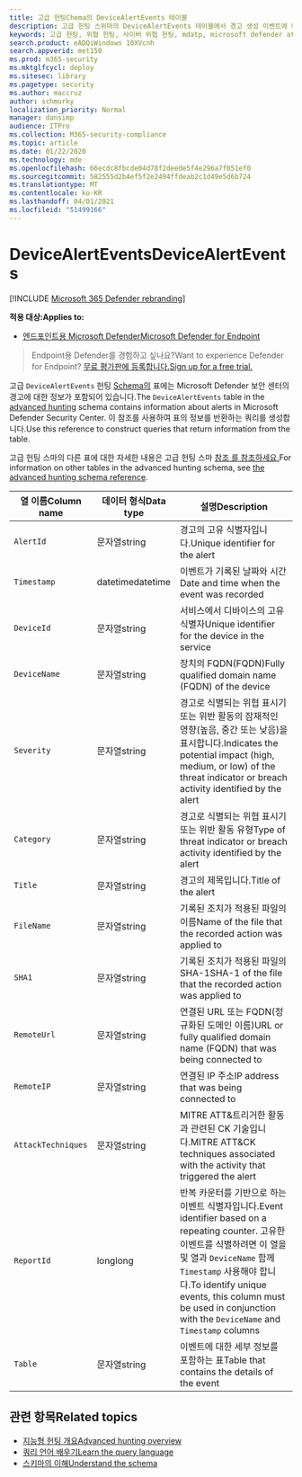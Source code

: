 ```yaml
---
title: 고급 헌팅Chema의 DeviceAlertEvents 테이블
description: 고급 헌팅 스위마의 DeviceAlertEvents 테이블에서 경고 생성 이벤트에 대해 자세히 알아보시고
keywords: 고급 헌팅, 위협 헌팅, 사이버 위협 헌팅, mdatp, microsoft defender atp, wdatp 검색, 쿼리, 원격 분석, schema 참조, kusto, 표, 열, 데이터 형식, 설명, DeviceAlertEvents, 경고, 심각도, 범주
search.product: eADQiWindows 10XVcnh
search.appverid: met150
ms.prod: m365-security
ms.mktglfcycl: deploy
ms.sitesec: library
ms.pagetype: security
ms.author: maccruz
author: schmurky
localization_priority: Normal
manager: dansimp
audience: ITPro
ms.collection: M365-security-compliance
ms.topic: article
ms.date: 01/22/2020
ms.technology: mde
ms.openlocfilehash: 66ecdc8fbcde04d78f2deede5f4e296a7f051ef0
ms.sourcegitcommit: 582555d2b4ef5f2e2494ffdeab2c1d49e5d6b724
ms.translationtype: MT
ms.contentlocale: ko-KR
ms.lasthandoff: 04/01/2021
ms.locfileid: "51499166"
---
```

# <a name="devicealertevents"></a><span data-ttu-id="9d1fa-104">DeviceAlertEvents</span><span class="sxs-lookup"><span data-stu-id="9d1fa-104">DeviceAlertEvents</span></span>

[!INCLUDE [Microsoft 365 Defender rebranding](../../includes/microsoft-defender.md)]

<span data-ttu-id="9d1fa-105">**적용 대상:**</span><span class="sxs-lookup"><span data-stu-id="9d1fa-105">**Applies to:**</span></span>
- [<span data-ttu-id="9d1fa-106">엔드포인트용 Microsoft Defender</span><span class="sxs-lookup"><span data-stu-id="9d1fa-106">Microsoft Defender for Endpoint</span></span>](https://go.microsoft.com/fwlink/p/?linkid=2154037)



><span data-ttu-id="9d1fa-107">Endpoint용 Defender를 경험하고 싶나요?</span><span class="sxs-lookup"><span data-stu-id="9d1fa-107">Want to experience Defender for Endpoint?</span></span> [<span data-ttu-id="9d1fa-108">무료 평가판에 등록합니다.</span><span class="sxs-lookup"><span data-stu-id="9d1fa-108">Sign up for a free trial.</span></span>](https://www.microsoft.com/microsoft-365/windows/microsoft-defender-atp?ocid=docs-wdatp-advancedhuntingref-abovefoldlink)

<span data-ttu-id="9d1fa-109">고급 `DeviceAlertEvents` 헌팅 [Schema의](advanced-hunting-overview.md) 표에는 Microsoft Defender 보안 센터의 경고에 대한 정보가 포함되어 있습니다.</span><span class="sxs-lookup"><span data-stu-id="9d1fa-109">The `DeviceAlertEvents` table in the [advanced hunting](advanced-hunting-overview.md) schema contains information about alerts in Microsoft Defender Security Center.</span></span> <span data-ttu-id="9d1fa-110">이 참조를 사용하여 표의 정보를 반환하는 쿼리를 생성합니다.</span><span class="sxs-lookup"><span data-stu-id="9d1fa-110">Use this reference to construct queries that return information from the table.</span></span>

<span data-ttu-id="9d1fa-111">고급 헌팅 스마의 다른 표에 대한 자세한 내용은 고급 헌팅 스마 [참조 를 참조하세요.](advanced-hunting-schema-reference.md)</span><span class="sxs-lookup"><span data-stu-id="9d1fa-111">For information on other tables in the advanced hunting schema, see [the advanced hunting schema reference](advanced-hunting-schema-reference.md).</span></span>

| <span data-ttu-id="9d1fa-112">열 이름</span><span class="sxs-lookup"><span data-stu-id="9d1fa-112">Column name</span></span> | <span data-ttu-id="9d1fa-113">데이터 형식</span><span class="sxs-lookup"><span data-stu-id="9d1fa-113">Data type</span></span> | <span data-ttu-id="9d1fa-114">설명</span><span class="sxs-lookup"><span data-stu-id="9d1fa-114">Description</span></span> |
|-------------|-----------|-------------|
| `AlertId` | <span data-ttu-id="9d1fa-115">문자열</span><span class="sxs-lookup"><span data-stu-id="9d1fa-115">string</span></span> | <span data-ttu-id="9d1fa-116">경고의 고유 식별자입니다.</span><span class="sxs-lookup"><span data-stu-id="9d1fa-116">Unique identifier for the alert</span></span> |
| `Timestamp` | <span data-ttu-id="9d1fa-117">datetime</span><span class="sxs-lookup"><span data-stu-id="9d1fa-117">datetime</span></span> | <span data-ttu-id="9d1fa-118">이벤트가 기록된 날짜와 시간</span><span class="sxs-lookup"><span data-stu-id="9d1fa-118">Date and time when the event was recorded</span></span> |
| `DeviceId` | <span data-ttu-id="9d1fa-119">문자열</span><span class="sxs-lookup"><span data-stu-id="9d1fa-119">string</span></span> | <span data-ttu-id="9d1fa-120">서비스에서 디바이스의 고유 식별자</span><span class="sxs-lookup"><span data-stu-id="9d1fa-120">Unique identifier for the device in the service</span></span> |
| `DeviceName` | <span data-ttu-id="9d1fa-121">문자열</span><span class="sxs-lookup"><span data-stu-id="9d1fa-121">string</span></span> | <span data-ttu-id="9d1fa-122">장치의 FQDN(FQDN)</span><span class="sxs-lookup"><span data-stu-id="9d1fa-122">Fully qualified domain name (FQDN) of the device</span></span> |
| `Severity` | <span data-ttu-id="9d1fa-123">문자열</span><span class="sxs-lookup"><span data-stu-id="9d1fa-123">string</span></span> | <span data-ttu-id="9d1fa-124">경고로 식별되는 위협 표시기 또는 위반 활동의 잠재적인 영향(높음, 중간 또는 낮음)을 표시합니다.</span><span class="sxs-lookup"><span data-stu-id="9d1fa-124">Indicates the potential impact (high, medium, or low) of the threat indicator or breach activity identified by the alert</span></span> |
| `Category` | <span data-ttu-id="9d1fa-125">문자열</span><span class="sxs-lookup"><span data-stu-id="9d1fa-125">string</span></span> | <span data-ttu-id="9d1fa-126">경고로 식별되는 위협 표시기 또는 위반 활동 유형</span><span class="sxs-lookup"><span data-stu-id="9d1fa-126">Type of threat indicator or breach activity identified by the alert</span></span> |
| `Title` | <span data-ttu-id="9d1fa-127">문자열</span><span class="sxs-lookup"><span data-stu-id="9d1fa-127">string</span></span> | <span data-ttu-id="9d1fa-128">경고의 제목입니다.</span><span class="sxs-lookup"><span data-stu-id="9d1fa-128">Title of the alert</span></span> |
| `FileName` | <span data-ttu-id="9d1fa-129">문자열</span><span class="sxs-lookup"><span data-stu-id="9d1fa-129">string</span></span> | <span data-ttu-id="9d1fa-130">기록된 조치가 적용된 파일의 이름</span><span class="sxs-lookup"><span data-stu-id="9d1fa-130">Name of the file that the recorded action was applied to</span></span> |
| `SHA1` | <span data-ttu-id="9d1fa-131">문자열</span><span class="sxs-lookup"><span data-stu-id="9d1fa-131">string</span></span> | <span data-ttu-id="9d1fa-132">기록된 조치가 적용된 파일의 SHA-1</span><span class="sxs-lookup"><span data-stu-id="9d1fa-132">SHA-1 of the file that the recorded action was applied to</span></span> |
| `RemoteUrl` | <span data-ttu-id="9d1fa-133">문자열</span><span class="sxs-lookup"><span data-stu-id="9d1fa-133">string</span></span> | <span data-ttu-id="9d1fa-134">연결된 URL 또는 FQDN(정규화된 도메인 이름)</span><span class="sxs-lookup"><span data-stu-id="9d1fa-134">URL or fully qualified domain name (FQDN) that was being connected to</span></span> |
| `RemoteIP` | <span data-ttu-id="9d1fa-135">문자열</span><span class="sxs-lookup"><span data-stu-id="9d1fa-135">string</span></span> | <span data-ttu-id="9d1fa-136">연결된 IP 주소</span><span class="sxs-lookup"><span data-stu-id="9d1fa-136">IP address that was being connected to</span></span> |
| `AttackTechniques` | <span data-ttu-id="9d1fa-137">문자열</span><span class="sxs-lookup"><span data-stu-id="9d1fa-137">string</span></span> | <span data-ttu-id="9d1fa-138">MITRE ATT&트리거한 활동과 관련된 CK 기술입니다.</span><span class="sxs-lookup"><span data-stu-id="9d1fa-138">MITRE ATT&CK techniques associated with the activity that triggered the alert</span></span> |
| `ReportId` | <span data-ttu-id="9d1fa-139">long</span><span class="sxs-lookup"><span data-stu-id="9d1fa-139">long</span></span> | <span data-ttu-id="9d1fa-140">반복 카운터를 기반으로 하는 이벤트 식별자입니다.</span><span class="sxs-lookup"><span data-stu-id="9d1fa-140">Event identifier based on a repeating counter.</span></span> <span data-ttu-id="9d1fa-141">고유한 이벤트를 식별하려면 이 열을 및 열과 `DeviceName` 함께 `Timestamp` 사용해야 합니다.</span><span class="sxs-lookup"><span data-stu-id="9d1fa-141">To identify unique events, this column must be used in conjunction with the `DeviceName` and `Timestamp` columns</span></span> |
| `Table` | <span data-ttu-id="9d1fa-142">문자열</span><span class="sxs-lookup"><span data-stu-id="9d1fa-142">string</span></span> | <span data-ttu-id="9d1fa-143">이벤트에 대한 세부 정보를 포함하는 표</span><span class="sxs-lookup"><span data-stu-id="9d1fa-143">Table that contains the details of the event</span></span> |

## <a name="related-topics"></a><span data-ttu-id="9d1fa-144">관련 항목</span><span class="sxs-lookup"><span data-stu-id="9d1fa-144">Related topics</span></span>
- [<span data-ttu-id="9d1fa-145">지능형 헌팅 개요</span><span class="sxs-lookup"><span data-stu-id="9d1fa-145">Advanced hunting overview</span></span>](advanced-hunting-overview.md)
- [<span data-ttu-id="9d1fa-146">쿼리 언어 배우기</span><span class="sxs-lookup"><span data-stu-id="9d1fa-146">Learn the query language</span></span>](advanced-hunting-query-language.md)
- [<span data-ttu-id="9d1fa-147">스키마의 이해</span><span class="sxs-lookup"><span data-stu-id="9d1fa-147">Understand the schema</span></span>](advanced-hunting-schema-reference.md)
